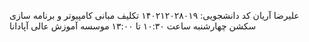 علیرضا آریان
کد دانشجویی: ۱۴۰۲۱۲۰۲۸۰۱۹
تکلیف مبانی کامپیوتر و برنامه سازی
سکشن چهارشنبه ساعت ۱۰:۳۰ تا ۱۳:۰۰ 
موسسه آموزش عالی آپادانا 
